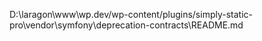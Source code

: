 D:\laragon\www\wp.dev/wp-content/plugins/simply-static-pro\vendor\symfony\deprecation-contracts\README.md